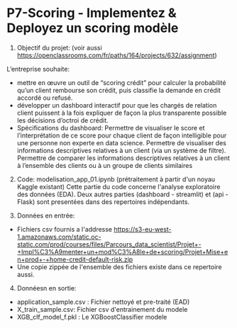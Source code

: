 # P7-Scoring - Implementez & Deployez un scoring modèle

1. Objectif du projet:
(voir aussi https://openclassrooms.com/fr/paths/164/projects/632/assignment)

L’entreprise souhaite:
- mettre en œuvre un outil de “scoring crédit” pour calculer la probabilité qu’un client rembourse son crédit, puis classifie la demande en crédit accordé ou refusé. 
- développer un dashboard interactif pour que les chargés de relation client puissent à la fois expliquer de façon la plus transparente possible les décisions d’octroi de crédit. 
- Spécifications du dashboard:
  Permettre de visualiser le score et l’interprétation de ce score pour chaque client de façon intelligible pour une personne non experte en data science.
  Permettre de visualiser des informations descriptives relatives à un client (via un système de filtre).
  Permettre de comparer les informations descriptives relatives à un client à l’ensemble des clients ou à un groupe de clients similaires 

2. Code: modelisation_app_01.ipynb (prétraitement à partir d'un noyau Kaggle existant)
Cette partie du code concerne l'analyse exploratoire des données (EDA).
Deux autres parties (dashboard - streamlit) et (api - Flask) sont presentées dans des repertoires indépendants.

3. Données en entrée: 
- Fichiers csv fournis a l'addresse https://s3-eu-west-1.amazonaws.com/static.oc-static.com/prod/courses/files/Parcours_data_scientist/Projet+-+Impl%C3%A9menter+un+mod%C3%A8le+de+scoring/Projet+Mise+en+prod+-+home-credit-default-risk.zip 
- Une copie zippée de l'ensemble des fichiers existe dans ce repertoire aussi.

4. Donnéesn en sortie:
- application_sample.csv : Fichier nettoyé et pre-traité (EAD)
- X_train_sample.csv: Fichier csv d'entrainement du modele
- XGB_clf_model_f.pkl : Le XGBoostClassifier modele
